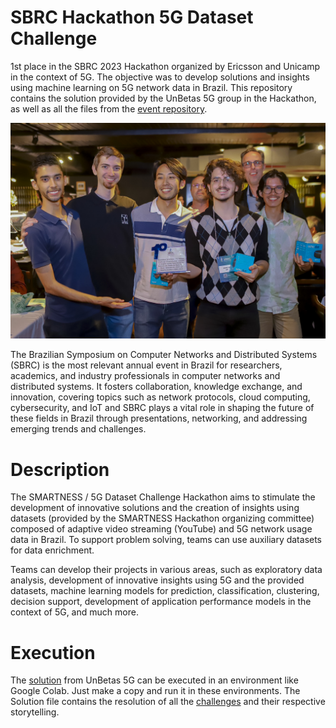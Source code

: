 # SBRC Hackathon 5G Dataset Challenge
1st place in the SBRC 2023 Hackathon organized by Ericsson and Unicamp in the context of 5G. The objective was to develop solutions and insights using machine learning on 5G network data in Brazil. This repository contains the solution provided by the UnBetas 5G group in the Hackathon, as well as all the files from the [event repository](https://github.com/intrig-unicamp/hackathon5G/tree/main).

![First Place Award Receive](award_receive.jpeg)

The Brazilian Symposium on Computer Networks and Distributed Systems (SBRC) is the most relevant annual event in Brazil for researchers, academics, and industry professionals in computer networks and distributed systems. It fosters collaboration, knowledge exchange, and innovation, covering topics such as network protocols, cloud computing, cybersecurity, and IoT and SBRC plays a vital role in shaping the future of these fields in Brazil through presentations, networking, and addressing emerging trends and challenges.

# Description
The SMARTNESS / 5G Dataset Challenge Hackathon aims to stimulate the development of innovative solutions and the creation of insights using datasets (provided by the SMARTNESS Hackathon organizing committee) composed of adaptive video streaming (YouTube) and 5G network usage data in Brazil. To support problem solving, teams can use auxiliary datasets for data enrichment.

Teams can develop their projects in various areas, such as exploratory data analysis, development of innovative insights using 5G and the provided datasets, machine learning models for prediction, classification, clustering, decision support, development of application performance models in the context of 5G, and much more.

# Execution
The [solution](https://github.com/alexandrekaihara/SBRC-Hackathon-5G-Dataset-Challenge/blob/main/UnBetas_5G_Solution.ipynb) from UnBetas 5G can be executed in an environment like Google Colab. Just make a copy and run it in these environments. The Solution file contains the resolution of all the [challenges](https://github.com/alexandrekaihara/SBRC-Hackathon-5G-Dataset-Challenge/tree/main/challenges) and their respective storytelling.


